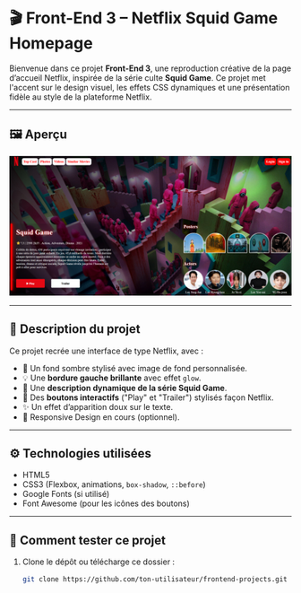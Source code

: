 # 🎬 Front-End 3 – Netflix Squid Game Homepage

Bienvenue dans ce projet **Front-End 3**, une reproduction créative de la page d’accueil Netflix, inspirée de la série culte **Squid Game**. Ce projet met l'accent sur le design visuel, les effets CSS dynamiques et une présentation fidèle au style de la plateforme Netflix.

---

## 🖼️ Aperçu

![screenshot](/frontend-3/pictures/final_result.png) <!-- Ajoute une capture d’écran si disponible -->

---

## 📝 Description du projet

Ce projet recrée une interface de type Netflix, avec :
- 🎨 Un fond sombre stylisé avec image de fond personnalisée.
- 💡 Une **bordure gauche brillante** avec effet `glow`.
- 🧾 Une **description dynamique de la série Squid Game**.
- 🔘 Des **boutons interactifs** ("Play" et "Trailer") stylisés façon Netflix.
- ✨ Un effet d’apparition doux sur le texte.
- 📱 Responsive Design en cours (optionnel).

---

## ⚙️ Technologies utilisées

- HTML5
- CSS3 (Flexbox, animations, `box-shadow`, `::before`)
- Google Fonts (si utilisé)
- Font Awesome (pour les icônes des boutons)

---

## 🚀 Comment tester ce projet

1. Clone le dépôt ou télécharge ce dossier :
   ```bash
   git clone https://github.com/ton-utilisateur/frontend-projects.git
